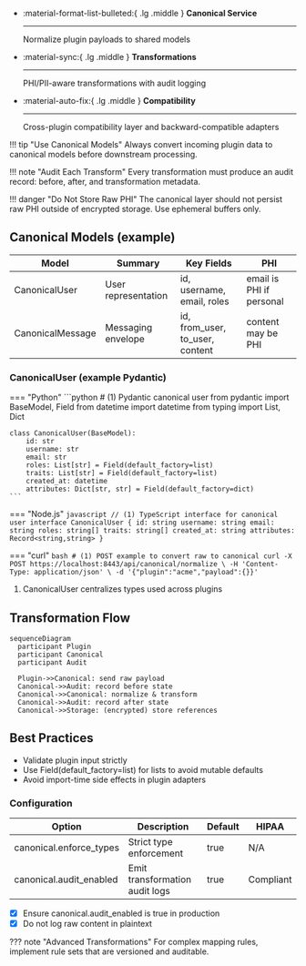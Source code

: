 <div class='grid cards' markdown>

-   :material-format-list-bulleted:{ .lg .middle } **Canonical Service**
    
    ---
    Normalize plugin payloads to shared models

-   :material-sync:{ .lg .middle } **Transformations**
    
    ---
    PHI/PII-aware transformations with audit logging

-   :material-auto-fix:{ .lg .middle } **Compatibility**
    
    ---
    Cross-plugin compatibility layer and backward-compatible adapters

</div>

!!! tip "Use Canonical Models"
    Always convert incoming plugin data to canonical models before downstream processing.

!!! note "Audit Each Transform"
    Every transformation must produce an audit record: before, after, and transformation metadata.

!!! danger "Do Not Store Raw PHI"
    The canonical layer should not persist raw PHI outside of encrypted storage. Use ephemeral buffers only.

## Canonical Models (example)

| Model | Summary | Key Fields | PHI |
|-------|---------|------------|-----|
| CanonicalUser | User representation | id, username, email, roles | email is PHI if personal |
| CanonicalMessage | Messaging envelope | id, from_user, to_user, content | content may be PHI |


### CanonicalUser (example Pydantic)

=== "Python"
    ```python
    # (1) Pydantic canonical user
    from pydantic import BaseModel, Field
    from datetime import datetime
    from typing import List, Dict

    class CanonicalUser(BaseModel):
        id: str
        username: str
        email: str
        roles: List[str] = Field(default_factory=list)
        traits: List[str] = Field(default_factory=list)
        created_at: datetime
        attributes: Dict[str, str] = Field(default_factory=dict)
    ```

=== "Node.js"
    ```javascript
    // (1) TypeScript interface for canonical user
    interface CanonicalUser {
      id: string
      username: string
      email: string
      roles: string[]
      traits: string[]
      created_at: string
      attributes: Record<string,string>
    }
    ```

=== "curl"
    ```bash
    # (1) POST example to convert raw to canonical
    curl -X POST https://localhost:8443/api/canonical/normalize \
      -H 'Content-Type: application/json' \
      -d '{"plugin":"acme","payload":{}}'
    ```

1. CanonicalUser centralizes types used across plugins


## Transformation Flow

```mermaid
sequenceDiagram
  participant Plugin
  participant Canonical
  participant Audit

  Plugin->>Canonical: send raw payload
  Canonical->>Audit: record before state
  Canonical->>Canonical: normalize & transform
  Canonical->>Audit: record after state
  Canonical->>Storage: (encrypted) store references
```


## Best Practices

- Validate plugin input strictly
- Use Field(default_factory=list) for lists to avoid mutable defaults
- Avoid import-time side effects in plugin adapters


### Configuration

| Option | Description | Default | HIPAA |
|--------|-------------|---------|-------|
| canonical.enforce_types | Strict type enforcement | true | N/A |
| canonical.audit_enabled | Emit transformation audit logs | true | Compliant |


- [x] Ensure canonical.audit_enabled is true in production
- [x] Do not log raw content in plaintext

??? note "Advanced Transformations"
    For complex mapping rules, implement rule sets that are versioned and auditable.
